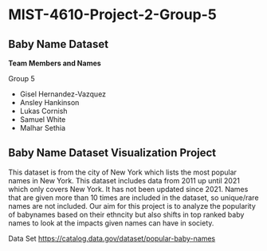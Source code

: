 # MIST-4610-Project-2-Group-5

Baby Name Dataset
-

**Team Members and Names**

Group 5
- Gisel Hernandez-Vazquez
- Ansley Hankinson
- Lukas Cornish
- Samuel White
- Malhar Sethia

Baby Name Dataset Visualization Project 
-

This dataset is from the city of New York which lists the most popular names in New York. This dataset includes data from 2011 up until 2021 which only covers New York. It has not been updated since 2021. Names that are given more than 10 times are included in the dataset, so unique/rare names are not included. Our aim for this project is to analyze the popularity of babynames based on their ethncity but also shifts in top ranked baby names to look at the impacts given names can have in society.


Data Set
https://catalog.data.gov/dataset/popular-baby-names

